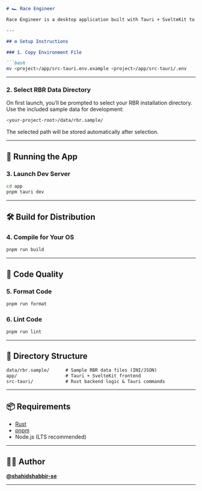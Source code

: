 ```md
# 🏎️ Race Engineer

Race Engineer is a desktop application built with Tauri + SvelteKit to visualize Richard Burns Rally (RBR) data from JSON and INI files in a user-friendly interface.

---

## ⚙️ Setup Instructions

### 1. Copy Environment File

```bash
mv <project>/app/src-tauri.env.example <project>/app/src-tauri/.env
```

---

### 2. Select RBR Data Directory

On first launch, you’ll be prompted to select your RBR installation directory.  
Use the included sample data for development:

```bash
<your-project-root>/data/rbr.sample/
```

The selected path will be stored automatically after selection.

---

## 🚀 Running the App

### 3. Launch Dev Server

```bash
cd app
pnpm tauri dev
```

---

## 🛠️ Build for Distribution

### 4. Compile for Your OS

```bash
pnpm run build
```

---

## 🧹 Code Quality

### 5. Format Code

```bash
pnpm run format
```

### 6. Lint Code

```bash
pnpm run lint
```

---

## 📁 Directory Structure

```txt
data/rbr.sample/      # Sample RBR data files (INI/JSON)
app/                  # Tauri + SvelteKit frontend
src-tauri/            # Rust backend logic & Tauri commands
```

---

## 📦 Requirements

- [Rust](https://www.rust-lang.org/tools/install)
- [pnpm](https://pnpm.io/installation)
- Node.js (LTS recommended)

---

## 🧑‍💻 Author

**[@shahidshabbir-se](https://github.com/shahidshabbir-se)**

---
